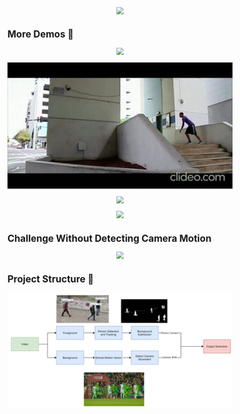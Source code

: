 <p align=center>
    <img src="./img/result.gif">
</p>

## More Demos 🎥

<p align=center>
    <img src="./img/good3.gif">
</p>
<p align=center>
    <img src="./img/good2.gif">
</p>
<p align=center>
    <img src="./img/good4.gif">
</p>
<p align=center>
    <img src="./img/good.gif">
</p>

## Challenge Without Detecting Camera Motion

<p align=center>
    <img src="./img/challenge.gif">
</p>

## Project Structure 🔨

<p align=center>
    <img src="./img/structure.PNG">
</p>